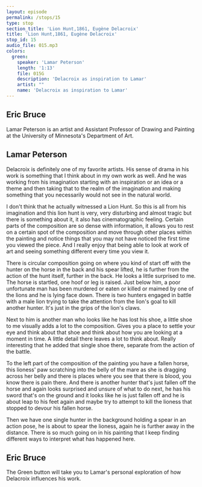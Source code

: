 ```yaml
---
layout: episode
permalink: /stops/15
type: stop
section_title: 'Lion Hunt,1861, Eugène Delacroix'
title: 'Lion Hunt,1861, Eugène Delacroix'
stop_id: 15
audio_file: 015.mp3
colors:
  green:
    speaker: 'Lamar Peterson'
    length: '1:13'
    file: 015G
    description: 'Delacroix as inspiration to Lamar'
    artist: ""
    name: 'Delacroix as inspiration to Lamar'
---
```


## Eric Bruce

Lamar Peterson is an artist and Assistant Professor of Drawing and Painting at the University of Minnesota's Department of Art.

## Lamar Peterson

Delacroix is definitely one of my favorite artists. His sense of drama in his work is something that I think about in my own work as well.  And he was working from his imagination starting with an inspiration or an idea or a theme and then taking that to the realm of the imagination and making something that you necessarily would not see in the natural world.

I don't think that he actually witnessed a Lion Hunt.  So this is all from his imagination and this lion hunt is very, very disturbing and almost tragic but there is something about it, it also has cinematographic feeling.  Certain parts of the composition are so dense with information, it allows you to rest on a certain spot of the composition and move through other places within the painting and notice things that you may not have noticed the first time you viewed the piece. And I really enjoy that being able to look at work of art and seeing something different every time you view it.

There is circular composition going on where you kind of start off with the hunter on the horse in the back and his spear lifted, he is further from the action of the hunt itself, further in the back. He looks a little surprised to me. The horse is startled, one hoof or leg is raised.  Just below him, a poor unfortunate man has been murdered or eaten or killed or maimed by one of the lions and he is lying face down.  There is two hunters engaged in battle with a male lion trying to take the attention from the lion's goal to kill another hunter.  It's just in the grips of the lion's claws.

Next to him is another man who looks like he has lost his shoe, a little shoe to me visually adds a lot to the composition.  Gives you a place to settle your eye and think about that shoe and think about how you are looking at a moment in time. A little detail there leaves a lot to think about. Really interesting that he added that single shoe there, separate from the action of the battle.

To the left part of the composition of the painting you have a fallen horse, this lioness' paw scratching into the belly of the mare as she is dragging across her belly and there is places where you see that there is blood, you know there is pain there.  And there is another hunter that's just fallen off the horse and again looks surprised and unsure of what to do next, he has his sword that's on the ground and it looks like he is just fallen off and he is about leap to his feet again and maybe try to attempt to kill the lioness that stopped to devour his fallen horse.

Then we have one single hunter in the background holding a spear in an action pose, he is about to spear the lioness, again he is further away in the distance.  There is so much going on in his painting that I keep finding different ways to interpret what has happened here.

## Eric Bruce

The Green button will take you to Lamar's personal exploration of how Delacroix influences his work.
